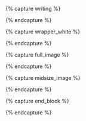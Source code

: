 {% capture writing %}
<div class="wrapper" markdown="1">
{% endcapture %}

{% capture wrapper_white %}
<div class="color-wrapper white" markdown="1">
{% endcapture %}

{% capture full_image %}
<div class="full-bleed-image" markdown="1">
{% endcapture %}

{% capture midsize_image %}
<div class="midsize-image" markdown="1">
{% endcapture %}

{% capture end_block %}
</div>
{% endcapture %}

